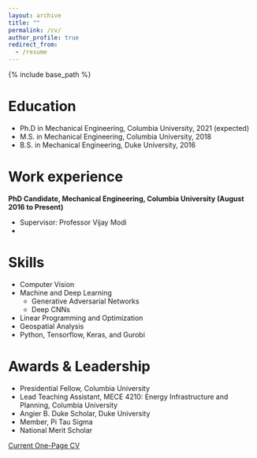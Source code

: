 ```yaml
---
layout: archive
title: ""
permalink: /cv/
author_profile: true
redirect_from:
  - /resume
---
```


{% include base_path %}

Education
======
* Ph.D in Mechanical Engineering, Columbia University, 2021 (expected)
* M.S. in Mechanical Engineering, Columbia University, 2018
* B.S. in Mechanical Engineering, Duke University, 2016

Work experience
======

**PhD Candidate, Mechanical Engineering, Columbia University (August 2016 to Present)**
 * Supervisor: Professor Vijay Modi
 * 

Skills
======
* Computer Vision 
* Machine and Deep Learning
  * Generative Adversarial Networks
  * Deep CNNs
* Linear Programming and Optimization
* Geospatial Analysis
* Python, Tensorflow, Keras, and Gurobi 
  
Awards & Leadership
======
* Presidential Fellow, Columbia University
* Lead Teaching Assistant, MECE 4210: Energy Infrastructure and Planning, Columbia University 
* Angier B. Duke Scholar, Duke University
* Member, Pi Tau Sigma
* National Merit Scholar

[Current One-Page CV](http://tconlon.github.io/files/Terence_Conlon_Resume.pdf)
